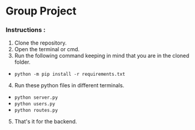 Group Project
=============


### Instructions : 
1. Clone the repository.
2. Open the terminal or cmd.
3. Run the following command keeping in mind that you are in the cloned folder.
  - `python -m pip install -r requirements.txt`
4. Run these python files in different terminals.
  - `python server.py`
  - `python users.py`
  - `python routes.py`
5. That's it for the backend.
